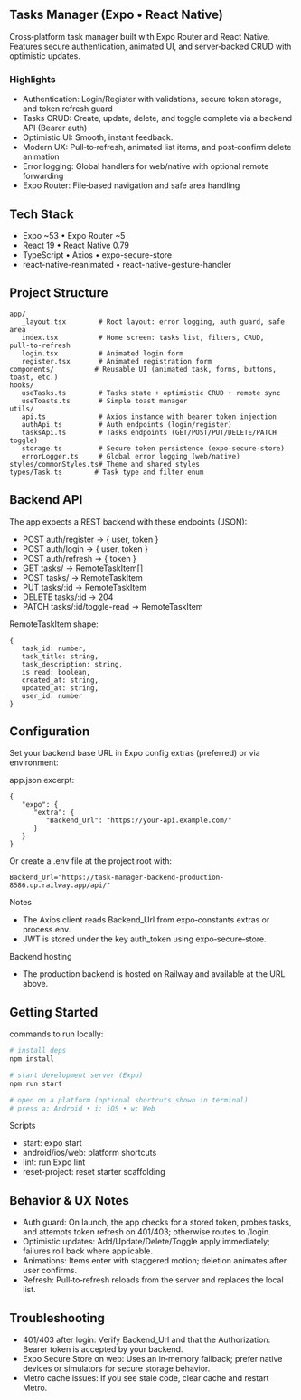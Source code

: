 ## Tasks Manager (Expo • React Native)

Cross‑platform task manager built with Expo Router and React Native. Features secure authentication, animated UI, and server‑backed CRUD with optimistic updates.

### Highlights

- Authentication: Login/Register with validations, secure token storage, and token refresh guard
- Tasks CRUD: Create, update, delete, and toggle complete via a backend API (Bearer auth)
- Optimistic UI: Smooth, instant feedback.
- Modern UX: Pull‑to‑refresh, animated list items, and post‑confirm delete animation
- Error logging: Global handlers for web/native with optional remote forwarding
- Expo Router: File‑based navigation and safe area handling

## Tech Stack

- Expo ~53 • Expo Router ~5
- React 19 • React Native 0.79
- TypeScript • Axios • expo-secure-store
- react-native-reanimated • react-native-gesture-handler

## Project Structure

```
app/
   _layout.tsx        # Root layout: error logging, auth guard, safe area
   index.tsx          # Home screen: tasks list, filters, CRUD, pull‑to‑refresh
   login.tsx          # Animated login form
   register.tsx       # Animated registration form
components/          # Reusable UI (animated task, forms, buttons, toast, etc.)
hooks/
   useTasks.ts        # Tasks state + optimistic CRUD + remote sync
   useToasts.ts       # Simple toast manager
utils/
   api.ts             # Axios instance with bearer token injection
   authApi.ts         # Auth endpoints (login/register)
   tasksApi.ts        # Tasks endpoints (GET/POST/PUT/DELETE/PATCH toggle)
   storage.ts         # Secure token persistence (expo‑secure‑store)
   errorLogger.ts     # Global error logging (web/native)
styles/commonStyles.ts# Theme and shared styles
types/Task.ts        # Task type and filter enum
```

## Backend API

The app expects a REST backend with these endpoints (JSON):

- POST auth/register → { user, token }
- POST auth/login → { user, token }
- POST auth/refresh → { token }
- GET tasks/ → RemoteTaskItem[]
- POST tasks/ → RemoteTaskItem
- PUT tasks/:id → RemoteTaskItem
- DELETE tasks/:id → 204
- PATCH tasks/:id/toggle-read → RemoteTaskItem

RemoteTaskItem shape:

```
{
   task_id: number,
   task_title: string,
   task_description: string,
   is_read: boolean,
   created_at: string,
   updated_at: string,
   user_id: number
}
```

## Configuration

Set your backend base URL in Expo config extras (preferred) or via environment:

app.json excerpt:

```
{
   "expo": {
      "extra": {
         "Backend_Url": "https://your-api.example.com/"
      }
   }
}
```

Or create a .env file at the project root with:

```dotenv
Backend_Url="https://task-manager-backend-production-8586.up.railway.app/api/"
```

Notes

- The Axios client reads Backend_Url from expo‑constants extras or process.env.
- JWT is stored under the key auth_token using expo‑secure‑store.

Backend hosting

- The production backend is hosted on Railway and available at the URL above.

## Getting Started

commands to run locally:

```bash
# install deps
npm install

# start development server (Expo)
npm run start

# open on a platform (optional shortcuts shown in terminal)
# press a: Android • i: iOS • w: Web
```

Scripts

- start: expo start
- android/ios/web: platform shortcuts
- lint: run Expo lint
- reset-project: reset starter scaffolding

## Behavior & UX Notes

- Auth guard: On launch, the app checks for a stored token, probes tasks, and attempts token refresh on 401/403; otherwise routes to /login.
- Optimistic updates: Add/Update/Delete/Toggle apply immediately; failures roll back where applicable.
- Animations: Items enter with staggered motion; deletion animates after user confirms.
- Refresh: Pull‑to‑refresh reloads from the server and replaces the local list.

## Troubleshooting

- 401/403 after login: Verify Backend_Url and that the Authorization: Bearer token is accepted by your backend.
- Expo Secure Store on web: Uses an in‑memory fallback; prefer native devices or simulators for secure storage behavior.
- Metro cache issues: If you see stale code, clear cache and restart Metro.

